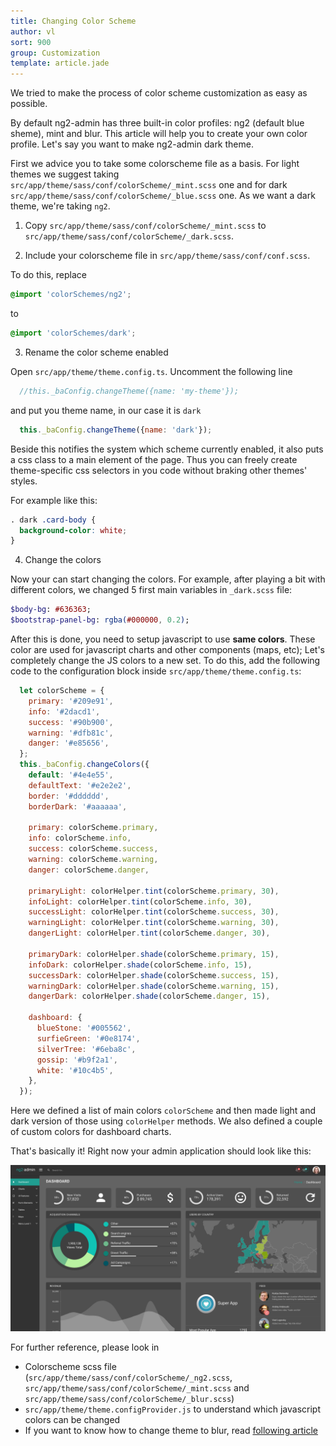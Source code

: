 ```yaml
---
title: Changing Color Scheme
author: vl
sort: 900
group: Customization
template: article.jade
---
```


We tried to make the process of color scheme customization as easy as possible. 

By default ng2-admin has three built-in color profiles: ng2 (default blue sheme), mint and blur.
This article will help you to create your own color profile.
Let's say you want to make ng2-admin dark theme.

First we advice you to take some colorscheme file as a basis. 
For light themes we suggest taking `src/app/theme/sass/conf/colorScheme/_mint.scss` one and for dark `src/app/theme/sass/conf/colorScheme/_blue.scss` one.
As we want a dark theme, we're taking `ng2`.

1) Copy `src/app/theme/sass/conf/colorScheme/_mint.scss` to `src/app/theme/sass/conf/colorScheme/_dark.scss`.

2) Include your colorscheme file in `src/app/theme/sass/conf/conf.scss`.

To do this, replace 
```scss
@import 'colorSchemes/ng2';
```

to

```scss
@import 'colorSchemes/dark';
```

3) Rename the color scheme enabled

Open `src/app/theme/theme.config.ts`.
Uncomment the following line

```javascript
  //this._baConfig.changeTheme({name: 'my-theme'});
``` 

and put you theme name, in our case it is `dark`

```javascript
  this._baConfig.changeTheme({name: 'dark'});
``` 
Beside this notifies the system which scheme currently enabled, it also puts a css class to a main element of the page. Thus you can freely create theme-specific css selectors in you code without braking other themes' styles.

For example like this:
```scss
. dark .card-body {
  background-color: white;
}
```

4) Change the colors

Now your can start changing the colors.
For example, after playing a bit with different colors, we changed 5 first main variables in `_dark.scss` file:
```sass
$body-bg: #636363;
$bootstrap-panel-bg: rgba(#000000, 0.2);

```

After this is done, you need to setup javascript to use **same colors**. These color are used for javascript charts and other components (maps, etc); 
Let's completely change the JS colors to a new set.
To do this, add the following code to the configuration block inside `src/app/theme/theme.config.ts`:
```javascript
  let colorScheme = {
    primary: '#209e91',
    info: '#2dacd1',
    success: '#90b900',
    warning: '#dfb81c',
    danger: '#e85656',
  };
  this._baConfig.changeColors({
    default: '#4e4e55',
    defaultText: '#e2e2e2',
    border: '#dddddd',
    borderDark: '#aaaaaa',

    primary: colorScheme.primary,
    info: colorScheme.info,
    success: colorScheme.success,
    warning: colorScheme.warning,
    danger: colorScheme.danger,

    primaryLight: colorHelper.tint(colorScheme.primary, 30),
    infoLight: colorHelper.tint(colorScheme.info, 30),
    successLight: colorHelper.tint(colorScheme.success, 30),
    warningLight: colorHelper.tint(colorScheme.warning, 30),
    dangerLight: colorHelper.tint(colorScheme.danger, 30),

    primaryDark: colorHelper.shade(colorScheme.primary, 15),
    infoDark: colorHelper.shade(colorScheme.info, 15),
    successDark: colorHelper.shade(colorScheme.success, 15),
    warningDark: colorHelper.shade(colorScheme.warning, 15),
    dangerDark: colorHelper.shade(colorScheme.danger, 15),

    dashboard: {
      blueStone: '#005562',
      surfieGreen: '#0e8174',
      silverTree: '#6eba8c',
      gossip: '#b9f2a1',
      white: '#10c4b5',
    },
  });
``` 
Here we defined a list of main colors `colorScheme` and then made light and dark version of those using `colorHelper` methods. 
We also defined a couple of custom colors for dashboard charts.


That's basically it! Right now your admin application should look like this:

![](new-color-scheme.png)

For further reference, please look in
- Colorscheme scss file (`src/app/theme/sass/conf/colorScheme/_ng2.scss`, `src/app/theme/sass/conf/colorScheme/_mint.scss` and `src/app/theme/sass/conf/colorScheme/_blur.scss`)
- `src/app/theme/theme.configProvider.js` to understand which javascript colors can be changed
- If you want to know how to change theme to blur, read [following article](/ng2-admin/articles/014-switch-to-blur-theme/)